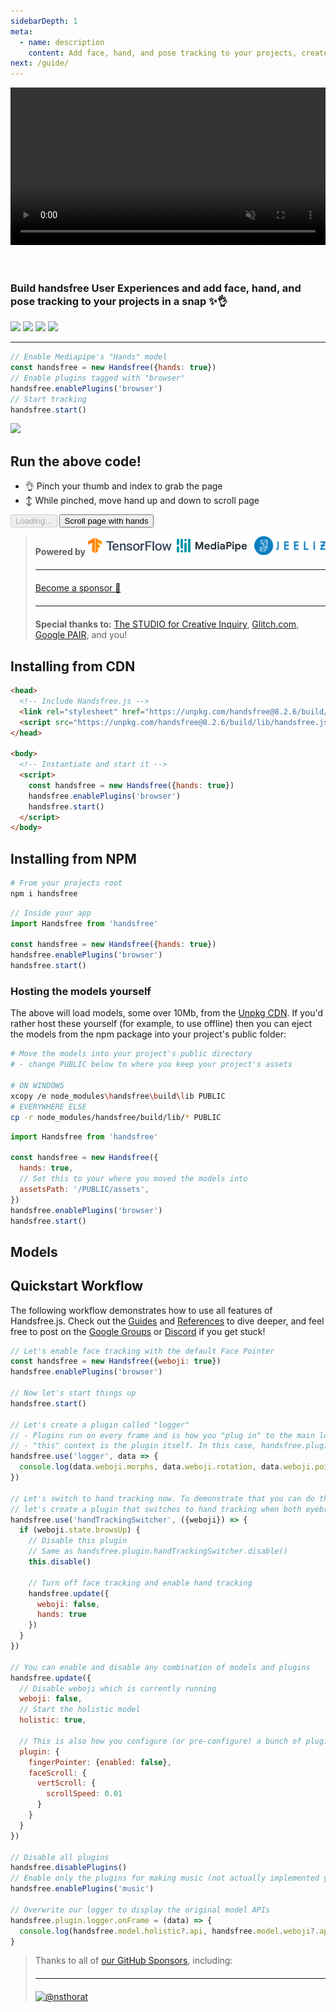```yaml
---
sidebarDepth: 1
meta:
  - name: description
    content: Add face, hand, and pose tracking to your projects, create handsfree user experiences, and tap into our growing library of plugins and integrations ✨👌
next: /guide/
---
```


<div id="hero-video" style="position: relative">
  <h1 class="mb-0"><img alt="Handsfree.js" title="Handsfree.js" src="/branding/handsfree.png"></h1>
  <video muted loop autoplay src="/model-wall.mp4" style="width: 100%"></video>
</div>

<h3 style="padding-top: 2em">Build handsfree User Experiences and add face, hand, and pose tracking to your projects in a snap ✨👌</h3>
<p class="verticle-middle-children space-children text-center">
  <a href="https://github.com/midiblocks/handsfree"><img src="https://img.shields.io/github/stars/midiblocks/handsfree?style=social"></a>
  <a href="https://github.com/midiblocks/handsfree"><img src="https://img.shields.io/github/last-commit/handsfreejs/handsfree.svg"></a>
  <a href="https://github.com/midiblocks/handsfree"><img src="https://img.shields.io/github/tag/handsfreejs/handsfree.svg"></a>
  <a href="https://github.com/midiblocks/handsfree"><img src="https://img.shields.io/github/repo-size/handsfreejs/handsfree.svg"></a>
</p>

---

```js
// Enable Mediapipe's "Hands" model
const handsfree = new Handsfree({hands: true})
// Enable plugins tagged with "browser"
handsfree.enablePlugins('browser')
// Start tracking
handsfree.start()
```

<div class="window">
  <div class="window-body">
    <div class="row">
      <div class="col-6"><img src="https://media4.giphy.com/media/tQ1vFtoMWWpgdCoJJj/giphy.gif"></div>
      <div class="col-6">
        <h2>Run the above code!</h2>
        <ul>
          <li>👌 Pinch your thumb and index to grab the page</li>
          <li>↕ While pinched, move hand up and down to scroll page</li>
        </ul>
        <HandsfreeToggle class="full-width handsfree-hide-when-started-without-hands" text-off="Scroll page with hands" text-on="Stop Hands" :opts="demoOpts" />
        <button class="handsfree-show-when-started-without-hands handsfree-show-when-loading" disabled><Fa-Spinner spin /> Loading...</button>
        <button class="handsfree-show-when-started-without-hands handsfree-hide-when-loading" @click="startDemo"><Fa-Video /> Scroll page with hands</button>
      </div>
    </div>
  </div>
</div>

<blockquote>
  <div class="verticle-middle-children space-children text-center">
    <strong>Powered by</strong>
    <a href="https://www.tensorflow.org/js/"><img src='/branding/tensorflow.png' height=30></a>
    <a href="https://mediapipe.dev/"><img src='/branding/mediapipe.png' height=30></a>
    <a href="https://github.com/jeeliz/jeelizWeboji"><img src='/branding/jeeliz.png' height=30></a>
  </div>
  <hr style="margin: 20px auto">
  <div class="text-center">
    <p><a href="https://github.com/sponsors/midiblocks">Become a sponsor 💜</a></p>
  </div>
  <hr style="margin: 20px auto">
  <div class="text-center">
    <strong>Special thanks to:</strong> <a href="https://studioforcreativeinquiry.org/">The STUDIO for Creative Inquiry</a>, <a href="https://glitch.com">Glitch.com</a>, <a href="https://research.google/teams/brain/pair/">Google PAIR</a>, and you!
  </div>
</blockquote>

## Installing from CDN

```html
<head>
  <!-- Include Handsfree.js -->
  <link rel="stylesheet" href="https://unpkg.com/handsfree@8.2.6/build/lib/assets/handsfree.css" />
  <script src="https://unpkg.com/handsfree@8.2.6/build/lib/handsfree.js"></script>
</head>

<body>
  <!-- Instantiate and start it -->
  <script>
    const handsfree = new Handsfree({hands: true})
    handsfree.enablePlugins('browser')
    handsfree.start()
  </script>
</body>
```

## Installing from NPM

```bash 
# From your projects root
npm i handsfree
```

```js
// Inside your app
import Handsfree from 'handsfree'

const handsfree = new Handsfree({hands: true})
handsfree.enablePlugins('browser')
handsfree.start()
```

### Hosting the models yourself

The above will load models, some over 10Mb, from the [Unpkg CDN](https://unpkg.com/browse/handsfree@8.2.6/build/lib/assets). If you'd rather host these yourself (for example, to use offline) then you can eject the models from the npm package into your project's public folder:

```bash
# Move the models into your project's public directory
# - change PUBLIC below to where you keep your project's assets

# ON WINDOWS
xcopy /e node_modules\handsfree\build\lib PUBLIC
# EVERYWHERE ELSE
cp -r node_modules/handsfree/build/lib/* PUBLIC
```

```js
import Handsfree from 'handsfree'

const handsfree = new Handsfree({
  hands: true,
  // Set this to your where you moved the models into
  assetsPath: '/PUBLIC/assets',
})
handsfree.enablePlugins('browser')
handsfree.start()
```

## Models
<ModelList />

## Quickstart Workflow

The following workflow demonstrates how to use all features of Handsfree.js. Check out the [Guides](/guides/) and [References](/ref/) to dive deeper, and feel free to post on the [Google Groups](https://groups.google.com/g/handsfreejs) or [Discord](https://discord.gg/q96txF5Wf5) if you get stuck!

```js
// Let's enable face tracking with the default Face Pointer
const handsfree = new Handsfree({weboji: true})
handsfree.enablePlugins('browser')

// Now let's start things up
handsfree.start()

// Let's create a plugin called "logger"
// - Plugins run on every frame and is how you "plug in" to the main loop
// - "this" context is the plugin itself. In this case, handsfree.plugin.logger
handsfree.use('logger', data => {
  console.log(data.weboji.morphs, data.weboji.rotation, data.weboji.pointer, data, this)
})

// Let's switch to hand tracking now. To demonstrate that you can do this live,
// let's create a plugin that switches to hand tracking when both eyebrows go up
handsfree.use('handTrackingSwitcher', ({weboji}) => {
  if (weboji.state.browsUp) {
    // Disable this plugin
    // Same as handsfree.plugin.handTrackingSwitcher.disable()
    this.disable()

    // Turn off face tracking and enable hand tracking
    handsfree.update({
      weboji: false,
      hands: true
    })
  }
})

// You can enable and disable any combination of models and plugins
handsfree.update({
  // Disable weboji which is currently running
  weboji: false,
  // Start the holistic model
  holistic: true,

  // This is also how you configure (or pre-configure) a bunch of plugins at once
  plugin: {
    fingerPointer: {enabled: false},
    faceScroll: {
      vertScroll: {
        scrollSpeed: 0.01
      }
    }
  }
})

// Disable all plugins
handsfree.disablePlugins()
// Enable only the plugins for making music (not actually implemented yet)
handsfree.enablePlugins('music')

// Overwrite our logger to display the original model APIs
handsfree.plugin.logger.onFrame = (data) => {
  console.log(handsfree.model.holistic?.api, handsfree.model.weboji?.api, handsfree.model.pose?.api)
}
```


<blockquote>
  <div class="text-center">
    <p>Thanks to all of <a href="https://github.com/midiblocks/handsfree#thanks-to-the-handsfreejsorg-github-sponsors">our GitHub Sponsors</a>, including:</p>
  </div>
  <hr style="margin: 20px auto">
  <div class="text-center">
    <a href="https://github.com/nsthorat"><img src="https://avatars3.githubusercontent.com/u/1100749?s=460&u=99b5107179ac8a00bff093bd4b67b5898301119b&v=4" height=48 title="@nsthorat"></a>
  </div>
</blockquote>




<!-- Code -->
<script>
export default {
  data () {
    return {
      demoOpts: {
        autostart: true,
        
        weboji: false,
        hands: true,
        facemesh: false,
        pose: false,
        holistic: false,
        handpose: false,

        plugin: {
          pinchScroll: {enabled: true},
          palmPointers: {enabled: true}
        }
      }
    }
  },

  methods: {
    /**
     * Start the page with our preset options
     */
    startDemo () {
      this.$root.handsfree.update(this.demoOpts)
    }
  }
}
</script>


<style>
  #hero-video {
    margin-bottom: 1em;
  }
  #hero-video h1 {
    position: absolute;
    top: 50%;
    transform: translateY(-75%);
    padding: 3%  20% 2% 20%;
    background: rgba(34,34,34, 25%);
    background: linear-gradient(90deg, rgba(34,34,34,0) 0%, rgba(34,34,34,1) 40%, rgba(34,34,34,1) 50%, rgba(34,34,34,1) 60%, rgba(34,34,34,0) 100%)
  }
</style>
